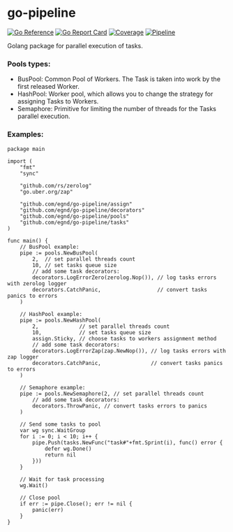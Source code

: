 # go-pipeline

[![Go Reference](https://pkg.go.dev/badge/github.com/egnd/go-pipeline.svg)](https://pkg.go.dev/github.com/egnd/go-pipeline)
[![Go Report Card](https://goreportcard.com/badge/github.com/egnd/go-pipeline)](https://goreportcard.com/report/github.com/egnd/go-pipeline)
[![Coverage](https://gocover.io/_badge/github.com/egnd/go-pipeline?k1)](https://gocover.io/github.com/egnd/go-pipeline)
[![Pipeline](https://github.com/egnd/go-pipeline/actions/workflows/pipeline.yml/badge.svg)](https://github.com/egnd/go-pipeline/actions?query=workflow%3APipeline)

Golang package for parallel execution of tasks.

### Pools types:
* BusPool: Common Pool of Workers. The Task is taken into work by the first released Worker.
* HashPool: Worker pool, which allows you to change the strategy for assigning Tasks to Workers.
* Semaphore: Primitive for limiting the number of threads for the Tasks parallel execution.

### Examples:
```golang
package main

import (
	"fmt"
	"sync"

	"github.com/rs/zerolog"
	"go.uber.org/zap"

	"github.com/egnd/go-pipeline/assign"
	"github.com/egnd/go-pipeline/decorators"
	"github.com/egnd/go-pipeline/pools"
	"github.com/egnd/go-pipeline/tasks"
)

func main() {
	// BusPool example:
	pipe := pools.NewBusPool(
		2,  // set parallel threads count
		10, // set tasks queue size
		// add some task decorators:
		decorators.LogErrorZero(zerolog.Nop()), // log tasks errors with zerolog logger
		decorators.CatchPanic,                  // convert tasks panics to errors
	)

	// HashPool example:
	pipe := pools.NewHashPool(
		2,             // set parallel threads count
		10,            // set tasks queue size
		assign.Sticky, // choose tasks to workers assignment method
		// add some task decorators:
		decorators.LogErrorZap(zap.NewNop()), // log tasks errors with zap logger
		decorators.CatchPanic,                // convert tasks panics to errors
	)

	// Semaphore example:
	pipe := pools.NewSemaphore(2, // set parallel threads count
		// add some task decorators:
		decorators.ThrowPanic, // convert tasks errors to panics
	)

	// Send some tasks to pool
	var wg sync.WaitGroup
	for i := 0; i < 10; i++ {
		pipe.Push(tasks.NewFunc("task#"+fmt.Sprint(i), func() error {
			defer wg.Done()
			return nil
		}))
	}

	// Wait for task processing
	wg.Wait()

	// Close pool
	if err := pipe.Close(); err != nil {
		panic(err)
	}
}
```
